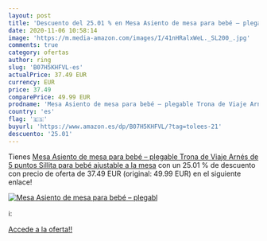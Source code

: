 ```yaml
---
layout: post
title: 'Descuento del 25.01 % en Mesa Asiento de mesa para bebé – plegabl'
date: 2020-11-06 10:58:14
image: 'https://m.media-amazon.com/images/I/41nHRalxWeL._SL200_.jpg'
comments: true
category: ofertas
author: ring
slug: 'B07H5KHFVL-es'
actualPrice: 37.49 EUR
currency: EUR
price: 37.49
comparePrice: 49.99 EUR
prodname: 'Mesa Asiento de mesa para bebé – plegable Trona de Viaje Arnés de 5 puntos  Sillita para bebé ajustable a la mesa'
country: 'es'
flag: '🇪🇸'
buyurl: 'https://www.amazon.es/dp/B07H5KHFVL/?tag=tolees-21'
descuento: '25.01'
---
```


Tienes [Mesa Asiento de mesa para bebé – plegable Trona de Viaje Arnés de 5 puntos  Sillita para bebé ajustable a la mesa](https://www.amazon.es/dp/B07H5KHFVL/?tag=tolees-21) con un 25.01 % de descuento con precio de oferta de 37.49 EUR (original: 49.99 EUR) en el siguiente enlace!

[![Mesa Asiento de mesa para bebé – plegabl](https://m.media-amazon.com/images/I/41nHRalxWeL._SL200_.jpg)](https://www.amazon.es/dp/B07H5KHFVL/?tag=tolees-21)

ℹ️:


[Accede a la oferta!!](https://www.amazon.es/dp/B07H5KHFVL/?tag=tolees-21)
